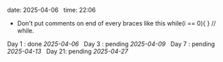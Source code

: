 date: 2025-04-06  
time: 22:06  

 - Don't put comments on end of every braces like this while(i == 0){ } // while.
  

Day 1 : done *2025-04-06*  
Day 3 : pending *2025-04-09*  
Day 7 : pending *2025-04-13*  
Day 21: pending *2025-04-27*